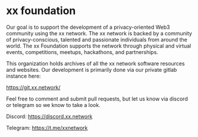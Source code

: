 # xx foundation

Our goal is to support the development of a privacy-oriented Web3 community using the xx network. The xx network is backed by a community of privacy-conscious, talented and passionate individuals from around the world. The xx Foundation supports the network through physical and virtual events, competitions, meetups, hackathons, and partnerships.

This organization holds archives of all the xx network software resources and websites. Our development is primarily done via our private gitlab instance here: 

https://git.xx.network/

Feel free to comment and submit pull requests, but let us know via discord or telegram so we know to take a look.

Discord: https://discord.xx.network

Telegram: https://t.me/xxnetwork

